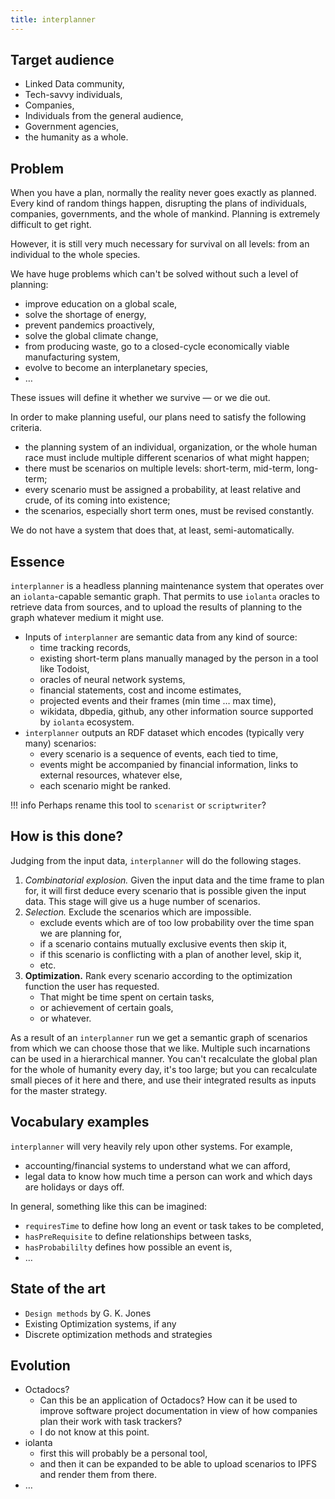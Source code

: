 ```yaml
---
title: interplanner
---
```


## Target audience

* Linked Data community,
* Tech-savvy individuals,
* Companies,
* Individuals from the general audience,
* Government agencies,
* the humanity as a whole.

## Problem

When you have a plan, normally the reality never goes exactly as planned. Every kind of random things happen, disrupting the plans of individuals, companies, governments, and the whole of mankind. Planning is extremely difficult to get right.

However, it is still very much necessary for survival on all levels: from an individual to the whole species.

We have huge problems which can't be solved without such a level of planning:

* improve education on a global scale,
* solve the shortage of energy,
* prevent pandemics proactively,
* solve the global climate change,
* from producing waste, go to a closed-cycle economically viable manufacturing system,
* evolve to become an interplanetary species,
* …

These issues will define it whether we survive — or we die out.

In order to make planning useful, our plans need to satisfy the following criteria.

* the planning system of an individual, organization, or the whole human race must include multiple different scenarios of what might happen;
* there must be scenarios on multiple levels: short-term, mid-term, long-term;
* every scenario must be assigned a probability, at least relative and crude, of its coming into existence;
* the scenarios, especially short term ones, must be revised constantly.

We do not have a system that does that, at least, semi-automatically.

## Essence

`interplanner` is a headless planning maintenance system that operates over an `iolanta`-capable semantic graph. That permits to use `iolanta` oracles to retrieve data from sources, and to upload the results of planning to the graph whatever medium it might use.

* Inputs of `interplanner` are semantic data from any kind of source:
    * time tracking records,
    * existing short-term plans manually managed by the person in a tool like Todoist,
    * oracles of neural network systems,
    * financial statements, cost and income estimates,
    * projected events and their frames (min time … max time),
    * wikidata, dbpedia, github, any other information source supported by `iolanta` ecosystem.
* `interplanner` outputs an RDF dataset which encodes (typically very many) scenarios:
    * every scenario is a sequence of events, each tied to time,
    * events might be accompanied by financial information, links to external resources, whatever else,
    * each scenario might be ranked.

!!! info
    Perhaps rename this tool to `scenarist` or `scriptwriter`?

## How is this done?

Judging from the input data, `interplanner` will do the following stages.

1. *Combinatorial explosion.* Given the input data and the time frame to plan for, it will first deduce every scenario that is possible given the input data. This stage will give us a huge number of scenarios.
2. *Selection.* Exclude the scenarios which are impossible.
    * exclude events which are of too low probability over the time span we are planning for,
    * if a scenario contains mutually exclusive events then skip it,
    * if this scenario is conflicting with a plan of another level, skip it,
    * etc.
3. **Optimization.** Rank every scenario according to the optimization function the user has requested.
    * That might be time spent on certain tasks,
    * or achievement of certain goals,
    * or whatever.

As a result of an `interplanner` run we get a semantic graph of scenarios from which we can choose those that we like. Multiple such incarnations can be used in a hierarchical manner. You can't recalculate the global plan for the whole of humanity every day, it's too large; but you can recalculate small pieces of it here and there, and use their integrated results as inputs for the master strategy.

## Vocabulary examples

`interplanner` will very heavily rely upon other systems. For example,
- accounting/financial systems to understand what we can afford,
- legal data to know how much time a person can work and which days are holidays or days off.

In general, something like this can be imagined:

- `requiresTime` to define how long an event or task takes to be completed,
- `hasPreRequisite` to define relationships between tasks,
- `hasProbabililty` defines how possible an event is,
- …

## State of the art

* `Design methods` by G. K. Jones
* Existing Optimization systems, if any
* Discrete optimization methods and strategies

## Evolution

* Octadocs?
    * Can this be an application of Octadocs? How can it be used to improve software project documentation in view of how companies plan their work with task trackers?
    * I do not know at this point.
* iolanta
    * first this will probably be a personal tool,
    * and then it can be expanded to be able to upload scenarios to IPFS and render them from there.
* …
